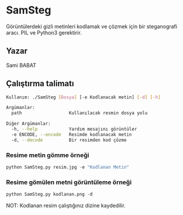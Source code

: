 # SamSteg
Görüntülerdeki gizli metinleri kodlamak ve çözmek için bir steganografi aracı. PIL ve Python3 gerektirir.

## Yazar
Sami BABAT


## Çalıştırma talimatı
```bash
Kullanım: ./SamSteg [Dosya] [-e Kodlanacak metin] [-d] [-h]

Argümanlar:
  path                  Kullanılacak resmin dosya yolu

Diğer Argümanlar:
  -h, --help            Yardım mesajını görüntüler
  -e ENCODE, --encode   Resimde kodlanacak metin
  -d, --decode          Bir resimden kod çözme

```

### Resime metin gömme örneği
```python
python SamSteg.py resim.jpg -e "Kodlanan Metin"
```
### Resime gömülen metni görüntüleme örneği
```python
python SamSteg.py kodlanan.png -d
```

NOT: Kodlanan resim çalıştığınız dizine kaydedilir.

